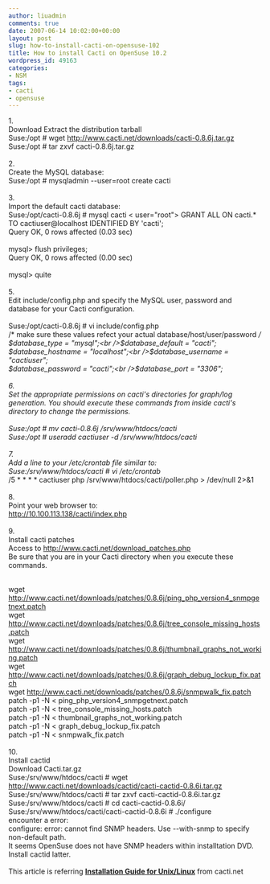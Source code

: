 ```yaml
---
author: liuadmin
comments: true
date: 2007-06-14 10:02:00+00:00
layout: post
slug: how-to-install-cacti-on-opensuse-102
title: How to install Cacti on OpenSuse 10.2
wordpress_id: 49163
categories:
- NSM
tags:
- cacti
- opensuse
---
```


1.<br />Download Extract the distribution tarball<br />Suse:/opt # wget http://www.cacti.net/downloads/cacti-0.8.6j.tar.gz<br />Suse:/opt # tar zxvf cacti-0.8.6j.tar.gz<br /><br />2.<br />Create the MySQL database:<br />Suse:/opt # mysqladmin --user=root create cacti<br /><br />3.<br />Import the default cacti database:<br />Suse:/opt/cacti-0.8.6j # mysql cacti < user="root"> GRANT ALL ON cacti.* TO cactiuser@localhost IDENTIFIED BY 'cacti';<br />Query OK, 0 rows affected (0.03 sec)<br /><br />mysql> flush privileges;<br />Query OK, 0 rows affected (0.00 sec)<br /><br />mysql> quite<br /><br />5.<br />Edit include/config.php and specify the MySQL user, password and database for your Cacti configuration.<br /><br />Suse:/opt/cacti-0.8.6j # vi include/config.php<br />/* make sure these values refect your actual database/host/user/password */<br />$database_type = "mysql";<br />$database_default = "cacti";<br />$database_hostname = "localhost";<br />$database_username = "cactiuser";<br />$database_password = "cacti";<br />$database_port = "3306";<br /><br />6.<br />Set the appropriate permissions on cacti's directories for graph/log generation. You should execute these commands from inside cacti's directory to change the permissions.<br /><br />Suse:/opt # mv cacti-0.8.6j /srv/www/htdocs/cacti<br />Suse:/opt # useradd cactiuser -d /srv/www/htdocs/cacti<br /><br />7.<br />Add a line to your /etc/crontab file similar to:<br />Suse:/srv/www/htdocs/cacti # vi /etc/crontab<br />*/5 * * * * cactiuser php /srv/www/htdocs/cacti/poller.php > /dev/null 2>&1<br /><br />8.<br />Point your web browser to:<br />http://10.100.113.138/cacti/index.php<br /><br />9.<br />Install cacti patches<br />Access to http://www.cacti.net/download_patches.php<br />Be sure that you are in your Cacti directory when you execute these commands.<br /><br />

wget http://www.cacti.net/downloads/patches/0.8.6j/ping_php_version4_snmpgetnext.patch<br />wget http://www.cacti.net/downloads/patches/0.8.6j/tree_console_missing_hosts.patch<br />wget http://www.cacti.net/downloads/patches/0.8.6j/thumbnail_graphs_not_working.patch<br />wget http://www.cacti.net/downloads/patches/0.8.6j/graph_debug_lockup_fix.patch<br />wget http://www.cacti.net/downloads/patches/0.8.6j/snmpwalk_fix.patch<br />patch -p1 -N < ping_php_version4_snmpgetnext.patch<br />patch -p1 -N < tree_console_missing_hosts.patch<br />patch -p1 -N < thumbnail_graphs_not_working.patch<br />patch -p1 -N < graph_debug_lockup_fix.patch<br />patch -p1 -N < snmpwalk_fix.patch<br /><br />10.<br />Install cactid<br />Download Cacti.tar.gz<br />Suse:/srv/www/htdocs/cacti # wget http://www.cacti.net/downloads/cactid/cacti-cactid-0.8.6i.tar.gz<br />Suse:/srv/www/htdocs/cacti # tar zxvf cacti-cactid-0.8.6i.tar.gz<br />Suse:/srv/www/htdocs/cacti # cd cacti-cactid-0.8.6i/<br />Suse:/srv/www/htdocs/cacti/cacti-cactid-0.8.6i # ./configure<br />encounter a error:<br />configure: error: cannot find SNMP headers. Use --with-snmp to specify non-default path.<br />It seems OpenSuse does not have SNMP headers within installtation DVD. Install cactid latter.<br /><br />This article is referring **[Installation Guide for Unix/Linux](http://www.cacti.net/downloads/docs/html/install_unix.html)**       from cacti.net<br />
